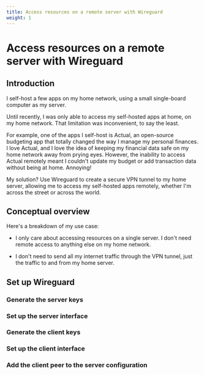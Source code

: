 ```yaml
---
title: Access resources on a remote server with Wireguard
weight: 1
---
```

# Access resources on a remote server with Wireguard

## Introduction
I self-host a few apps on my home network, using a small single-board computer as my server.

Until recently, I was only able to access my self-hosted apps at home, on my home network. That limitation was inconvenient, to say the least.

For example, one of the apps I self-host is Actual, an open-source budgeting app that totally changed the way I manage my personal finances. I love Actual, and I love the idea of keeping my financial data safe on my home network away from prying eyes. However, the inability to access Actual remotely meant I couldn't update my budget or add transaction data without being at home. Annoying!

My solution? Use Wireguard to create a secure VPN tunnel to my home server, allowing me to access my self-hosted apps remotely, whether I'm across the street or across the world.

## Conceptual overview
Here's a breakdown of my use case:

- I only care about accessing resources on a single server. I don't need remote access to anything else on my home network.

- I don't need to send all my internet traffic through the VPN tunnel, just the traffic to and from my home server.

## Set up Wireguard

### Generate the server keys

### Set up the server interface

### Generate the client keys

### Set up the client interface

### Add the client peer to the server configuration